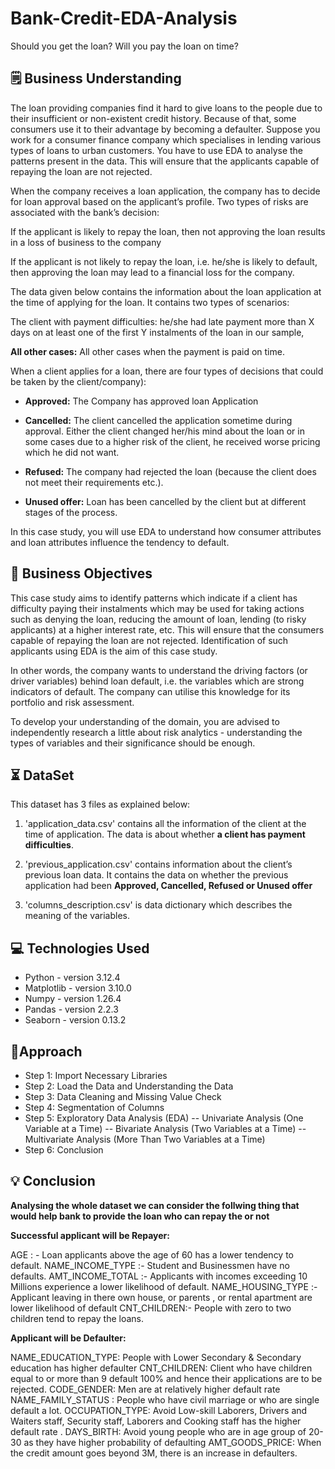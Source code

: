 # Bank-Credit-EDA-Analysis

Should you get the loan? Will you pay the loan on time?

## 🗒️ **Business Understanding**


The loan providing companies find it hard to give loans to the people due to their insufficient or non-existent credit history. Because of that, some consumers use it to their advantage by becoming a defaulter. Suppose you work for a consumer finance company which specialises in lending various types of loans to urban customers. You have to use EDA to analyse the patterns present in the data. This will ensure that the applicants capable of repaying the loan are not rejected.

When the company receives a loan application, the company has to decide for loan approval based on the applicant’s profile. Two types of risks are associated with the bank’s decision:

If the applicant is likely to repay the loan, then not approving the loan results in a loss of business to the company

If the applicant is not likely to repay the loan, i.e. he/she is likely to default, then approving the loan may lead to a financial loss for the company.

The data given below contains the information about the loan application at the time of applying for the loan. It contains two types of scenarios:

The client with payment difficulties: he/she had late payment more than X days on at least one of the first Y instalments of the loan in our sample,

**All other cases:** All other cases when the payment is paid on time.

When a client applies for a loan, there are four types of decisions that could be taken by the client/company):

 - **Approved:** The Company has approved loan Application

 - **Cancelled:** The client cancelled the application sometime during approval. Either the client changed her/his mind about the loan or in some cases due to a higher risk of the client, he received worse pricing which he did not want.

 - **Refused:** The company had rejected the loan (because the client does not meet their requirements etc.).

 - **Unused offer:** Loan has been cancelled by the client but at different stages of the process.

In this case study, you will use EDA to understand how consumer attributes and loan attributes influence the tendency to default.

## 🎯 **Business Objectives**


This case study aims to identify patterns which indicate if a client has difficulty paying their instalments which may be used for taking actions such as denying the loan, reducing the amount of loan, lending (to risky applicants) at a higher interest rate, etc. This will ensure that the consumers capable of repaying the loan are not rejected. Identification of such applicants using EDA is the aim of this case study.

In other words, the company wants to understand the driving factors (or driver variables) behind loan default, i.e. the variables which are strong indicators of default. The company can utilise this knowledge for its portfolio and risk assessment.

To develop your understanding of the domain, you are advised to independently research a little about risk analytics - understanding the types of variables and their significance should be enough.



## ⏳ **DataSet** 

This dataset has 3 files as explained below: 


1. 'application_data.csv'  contains all the information of the client at the time of application.
    The data is about whether **a client has payment difficulties**.

2. 'previous_application.csv' contains information about the client’s previous loan data. It contains the data on whether the previous application had been **Approved, Cancelled, Refused or Unused offer**

3. 'columns_description.csv' is data dictionary which describes the meaning of the variables.

## 💻 **Technologies Used**

 - Python - version 3.12.4
 - Matplotlib - version 3.10.0
 - Numpy - version 1.26.4
 - Pandas - version 2.2.3
 - Seaborn - version 0.13.2

## 📃**Approach**

 - Step 1: Import Necessary Libraries
 - Step 2: Load the Data and Understanding the Data
 - Step 3: Data Cleaning and Missing Value Check
 - Step 4: Segmentation of Columns
 - Step 5: Exploratory Data Analysis (EDA) -- Univariate Analysis (One Variable at a Time) -- Bivariate Analysis (Two Variables at a Time) -- Multivariate Analysis (More Than Two Variables at a Time)
 - Step 6: Conclusion

## 💡 **Conclusion**

**Analysing the whole dataset we can consider the follwing thing that would help bank to provide the loan who can repay the or not**

**Successful applicant will be Repayer:**


AGE : - Loan applicants above the age of 60 has a lower tendency to default.
NAME_INCOME_TYPE :- Student and Businessmen have no defaults.
AMT_INCOME_TOTAL :- Applicants with incomes exceeding 10 Millions experience a lower likelihood of default.
NAME_HOUSING_TYPE :- Applicant leaving in there own house, or parents , or rental apartment are lower likelihood of default
CNT_CHILDREN:- People with zero to two children tend to repay the loans.


**Applicant will be Defaulter:**


NAME_EDUCATION_TYPE: People with Lower Secondary & Secondary education has higher defaulter
CNT_CHILDREN: Client who have children equal to or more than 9 default 100% and hence their applications are to be rejected.
CODE_GENDER: Men are at relatively higher default rate
NAME_FAMILY_STATUS : People who have civil marriage or who are single default a lot.
OCCUPATION_TYPE: Avoid Low-skill Laborers, Drivers and Waiters staff, Security staff, Laborers and Cooking staff has the higher default rate .
DAYS_BIRTH: Avoid young people who are in age group of 20-30 as they have higher probability of defaulting
AMT_GOODS_PRICE: When the credit amount goes beyond 3M, there is an increase in defaulters.


